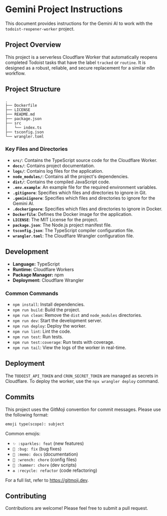 # Gemini Project Instructions

This document provides instructions for the Gemini AI to work with the `todoist-reopener-worker` project.

## Project Overview

This project is a serverless Cloudflare Worker that automatically reopens completed Todoist tasks that have the label `tracked` or `routine`. It is designed as a robust, reliable, and secure replacement for a similar n8n workflow.

## Project Structure

```
.
├── Dockerfile
├── LICENSE
├── README.md
├── package.json
├── src
│   └── index.ts
├── tsconfig.json
└── wrangler.toml
```

### Key Files and Directories

- **`src/`**: Contains the TypeScript source code for the Cloudflare Worker.
- **`docs/`**: Contains project documentation.
- **`logs/`**: Contains log files for the application.
- **`node_modules/`**: Contains all the project's dependencies.
- **`dist/`**: Contains the compiled JavaScript code.
- **`.env.example`**: An example file for the required environment variables.
- **`.gitignore`**: Specifies which files and directories to ignore in Git.
- **`.geminiignore`**: Specifies which files and directories to ignore for the Gemini AI.
- **`.dockerignore`**: Specifies which files and directories to ignore in Docker.
- **`Dockerfile`**: Defines the Docker image for the application.
- **`LICENSE`**: The MIT License for the project.
- **`package.json`**: The Node.js project manifest file.
- **`tsconfig.json`**: The TypeScript compiler configuration file.
- **`wrangler.toml`**: The Cloudflare Wrangler configuration file.

## Development

- **Language:** TypeScript
- **Runtime:** Cloudflare Workers
- **Package Manager:** npm
- **Deployment:** Cloudflare Wrangler

### Common Commands

- `npm install`: Install dependencies.
- `npm run build`: Build the project.
- `npm run clean`: Remove the `dist` and `node_modules` directories.
- `npm run dev`: Start the development server.
- `npm run deploy`: Deploy the worker.
- `npm run lint`: Lint the code.
- `npm run test`: Run tests.
- `npm run test:coverage`: Run tests with coverage.
- `npm run tail`: View the logs of the worker in real-time.

## Deployment

The `TODOIST_API_TOKEN` and `CRON_SECRET_TOKEN` are managed as secrets in Cloudflare. To deploy the worker, use the `npx wrangler deploy` command.

## Commits

This project uses the GitMoji convention for commit messages. Please use the following format:

`emoji type(scope): subject`

Common emojis:

- `✨ :sparkles: feat` (new features)
- `🐛 :bug: fix` (bug fixes)
- `📝 :memo: docs` (documentation)
- `🔧 :wrench: chore` (config files)
- `🔨 :hammer: chore` (dev scripts)
- `♻️ :recycle: refactor` (code refactoring)

For a full list, refer to https://gitmoji.dev.

## Contributing

Contributions are welcome! Please feel free to submit a pull request.